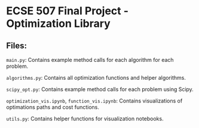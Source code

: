 # ECSE 507 Final Project - Optimization Library

## Files:
<code>main.py</code>: Contains example method calls for each algorithm for each problem.

<code>algorithms.py</code>: Contains all optimization functions and helper algorithms.

<code>scipy_opt.py</code>: Contains example method calls for each problem using Scipy.

<code>optimization_vis.ipynb</code>, <code>function_vis.ipynb</code>: Contains visualizations of optimations paths and cost functions.

<code>utils.py</code>: Contains helper functions for visualization notebooks.
